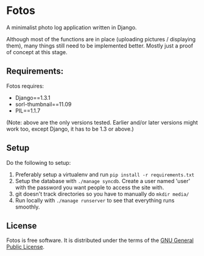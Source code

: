 Fotos
=====

A minimalist photo log application written in Django.

Although most of the functions are in place (uploading pictures / displaying them), many things still need to be implemented better. Mostly just a proof of concept at this stage.


Requirements:
-------------
Fotos requires:

* Django==1.3.1
* sorl-thumbnail==11.09
* PIL==1.1.7

(Note: above are the only versions tested. Earlier and/or later versions might work too, except Django, it has to be 1.3 or above.)


Setup
-----
Do the following to setup:

1. Preferably setup a virtualenv and run `pip install -r requirements.txt`
1. Setup the database with `./manage syncdb`. Create a user named 'user' with the password you want people to access the site with.
1. git doesn't track directories so you have to manually do `mkdir media/`
1. Run locally with `./manage runserver` to see that everything runs smoothly.


License
-------

Fotos is free software. It is distributed under the terms of the [GNU General Public License][gpl].

[gpl]: http://www.fsf.org/licensing/licenses/gpl.html
